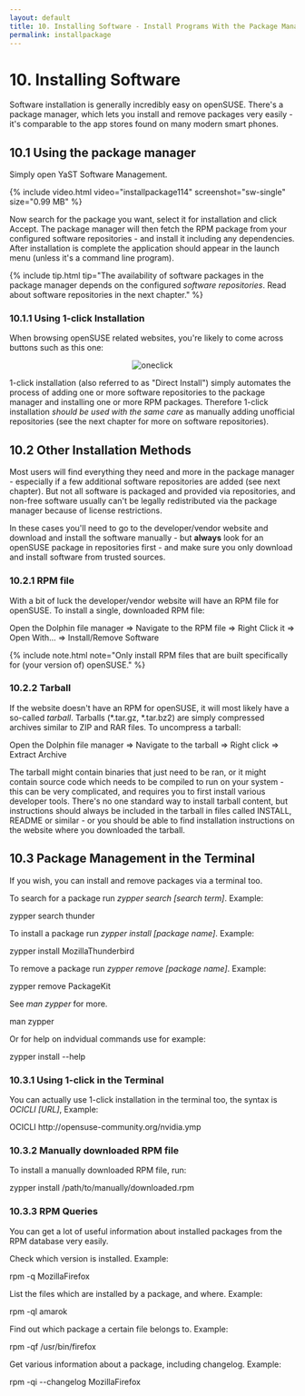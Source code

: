 ```yaml
---
layout: default
title: 10. Installing Software - Install Programs With the Package Manager
permalink: installpackage
---
```


# 10. Installing Software

Software installation is generally incredibly easy on openSUSE. There's a package manager, which lets you install and remove packages very easily - it's comparable to the app stores found on many modern smart phones.

## 10.1 Using the package manager

Simply open YaST Software Management.

{% include video.html video="installpackage114" screenshot="sw-single" size="0.99 MB" %}

Now search for the package you want, select it for installation and click Accept. The package manager will then fetch the RPM package from your configured software repositories - and install it including any dependencies. After installation is complete the application should appear in the launch menu (unless it's a command line program).

{% include tip.html tip="The availability of software packages in the package manager depends on the configured _software repositories_. Read about software repositories in the next chapter." %}

### 10.1.1 Using 1-click Installation

When browsing openSUSE related websites, you're likely to come across buttons such as this one:

<center><img class="pic" alt="oneclick" src="{{ site.baseurl | append: '/images/pics/oneclick.png' | replace: '//', '/' }}" /></center>

1-click installation (also referred to as "Direct Install") simply automates the process of adding one or more software repositories to the package manager and installing one or more RPM packages. Therefore 1-click installation _should be used with the same care_ as manually adding unofficial repositories (see the next chapter for more on software repositories).

## 10.2 Other Installation Methods

Most users will find everything they need and more in the package manager - especially if a few additional software repositories are added (see next chapter). But not all software is packaged and provided via repositories, and non-free software usually can't be legally redistributed via the package manager because of license restrictions.

In these cases you'll need to go to the developer/vendor website and download and install the software manually - but **always** look for an openSUSE package in repositories first - and make sure you only download and install software from trusted sources.

### 10.2.1 RPM file

With a bit of luck the developer/vendor website will have an RPM file for openSUSE. To install a single, downloaded RPM file:

<div class="path">Open the Dolphin file manager =&gt; Navigate to the RPM file =&gt; Right Click it => Open With... => Install/Remove Software</div><p></p>

{% include note.html note="Only install RPM files that are built specifically for (your version of) openSUSE." %}

### 10.2.2 Tarball

If the website doesn't have an RPM for openSUSE, it will most likely have a so-called _tarball_. Tarballs (\*.tar.gz, \*.tar.bz2) are simply compressed archives similar to ZIP and RAR files. To uncompress a tarball:

<div class="path">Open the Dolphin file manager =&gt; Navigate to the tarball =&gt; Right click =&gt; Extract Archive</div>

The tarball might contain binaries that just need to be ran, or it might contain source code which needs to be compiled to run on your system - this can be very complicated, and requires you to first install various developer tools. There's no one standard way to install tarball content, but instructions should always be included in the tarball in files called INSTALL, README or similar - or you should be able to find installation instructions on the website where you downloaded the tarball.

## 10.3 Package Management in the Terminal

If you wish, you can install and remove packages via a terminal too.

To search for a package run _zypper search [search term]_. Example:

<div class="cl">zypper search thunder</div>

To install a package run _zypper install [package name]_. Example:

<div class="clroot">zypper install MozillaThunderbird</div>

To remove a package run _zypper remove [package name]_. Example:

<div class="clroot">zypper remove PackageKit</div>

See _man zypper_ for more.

<div class="cl">man zypper</div>

Or for help on indvidual commands use for example:

<div class="cl">zypper install --help</div>

### 10.3.1 Using 1-click in the Terminal

You can actually use 1-click installation in the terminal too, the syntax is _OCICLI [URL]_, Example:

<div class="clroot">OCICLI http://opensuse-community.org/nvidia.ymp</div>

### 10.3.2 Manually downloaded RPM file

To install a manually downloaded RPM file, run:

<div class="clroot">zypper install /path/to/manually/downloaded.rpm</div>

### 10.3.3 RPM Queries

You can get a lot of useful information about installed packages from the RPM database very easily.

Check which version is installed. Example:

<div class="cl">rpm -q MozillaFirefox</div>

List the files which are installed by a package, and where. Example:

<div class="cl">rpm -ql amarok</div>

Find out which package a certain file belongs to. Example:

<div class="cl">rpm -qf /usr/bin/firefox</div>

Get various information about a package, including changelog. Example:

<div class="cl">rpm -qi --changelog MozillaFirefox</div>
